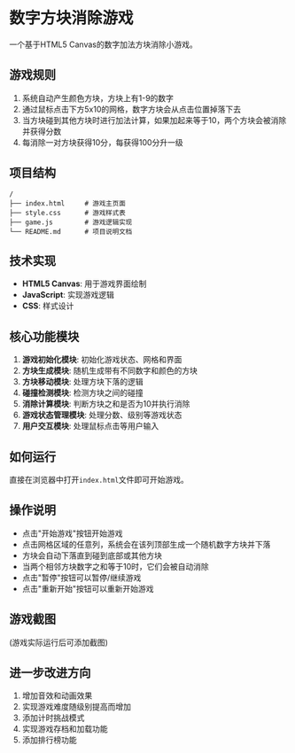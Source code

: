 # 数字方块消除游戏

一个基于HTML5 Canvas的数字加法方块消除小游戏。

## 游戏规则

1. 系统自动产生颜色方块，方块上有1-9的数字
2. 通过鼠标点击下方5x10的网格，数字方块会从点击位置掉落下去
3. 当方块碰到其他方块时进行加法计算，如果加起来等于10，两个方块会被消除并获得分数
4. 每消除一对方块获得10分，每获得100分升一级

## 项目结构

```
/
├── index.html     # 游戏主页面
├── style.css      # 游戏样式表
├── game.js        # 游戏逻辑实现
└── README.md      # 项目说明文档
```

## 技术实现

- **HTML5 Canvas**: 用于游戏界面绘制
- **JavaScript**: 实现游戏逻辑
- **CSS**: 样式设计

## 核心功能模块

1. **游戏初始化模块**: 初始化游戏状态、网格和界面
2. **方块生成模块**: 随机生成带有不同数字和颜色的方块
3. **方块移动模块**: 处理方块下落的逻辑
4. **碰撞检测模块**: 检测方块之间的碰撞
5. **消除计算模块**: 判断方块之和是否为10并执行消除
6. **游戏状态管理模块**: 处理分数、级别等游戏状态
7. **用户交互模块**: 处理鼠标点击等用户输入

## 如何运行

直接在浏览器中打开`index.html`文件即可开始游戏。

## 操作说明

- 点击"开始游戏"按钮开始游戏
- 点击网格区域的任意列，系统会在该列顶部生成一个随机数字方块并下落
- 方块会自动下落直到碰到底部或其他方块
- 当两个相邻方块数字之和等于10时，它们会被自动消除
- 点击"暂停"按钮可以暂停/继续游戏
- 点击"重新开始"按钮可以重新开始游戏

## 游戏截图

(游戏实际运行后可添加截图)

## 进一步改进方向

1. 增加音效和动画效果
2. 实现游戏难度随级别提高而增加
3. 添加计时挑战模式
4. 实现游戏存档和加载功能
5. 添加排行榜功能 